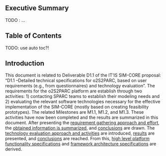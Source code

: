## Executive Summary
TODO : ...


## Table of Contents
TODO: use auto toc?!


## Introduction
This document is related to Deliverable D1.1 of the IT’IS SIM-CORE proposal: “D1.1 –Detailed technical specifications for o2S2PARC, based on user requirements (e.g., from questionnaires) and technology evaluation”. The requirements for the o2S2PARC platform are establish through two activities: 1) contacting SPARC teams to establish their modeling needs and 2) evaluating the relevant software technologies necessary for the effective implementation of the SIM-CORE (mostly based on creating feasibility prototypes). The related Milestones are M1.1, M1.2, and M1.3. These activities have now been completed and the results are summarized in this document. After presenting the [requirement gathering approach and effort](./reqs/methodology.md), the [obtained information is summarized](./reqs/results.md), and [conclusions](./reqs/conclusions.md) are drawn. The [technology evaluation approach and activities](./tech/methodology.md) are introduced, [results](./tech/parts/) are presented, and [conclusions](./tech/conclusion.md) are reached. From this, [high level platform functionality specifications](./specs/high-level.md) and [framework architecture specifications](./specs/low-level.md) are derived.
